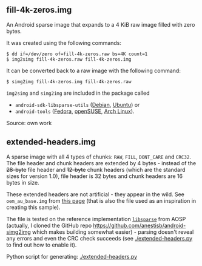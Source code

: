 <!--
SPDX-FileCopyrightText: 2021 Armijn Hemel <armijn+github@tjaldur.nl>
SPDX-FileCopyrightText: 2021 Petr Pucil <petr.pucil@seznam.cz>

SPDX-License-Identifier: CC0-1.0
-->

## fill-4k-zeros.img

An Android sparse image that expands to a 4 KiB raw image filled with zero bytes.

It was created using the following commands:

    $ dd if=/dev/zero of=fill-4k-zeros.raw bs=4K count=1
    $ img2simg fill-4k-zeros.raw fill-4k-zeros.img

It can be converted back to a raw image with the following command:

    $ simg2img fill-4k-zeros.img fill-4k-zeros.raw

`img2simg` and `simg2img` are included in the package called

* `android-sdk-libsparse-utils` ([Debian](https://packages.debian.org/sid/android-sdk-libsparse-utils), [Ubuntu](https://packages.ubuntu.com/focal/android-sdk-libsparse-utils)) or
* `android-tools` ([Fedora](https://src.fedoraproject.org/rpms/android-tools), [openSUSE](https://build.opensuse.org/package/show/openSUSE%3AFactory/android-tools), [Arch Linux](https://archlinux.org/packages/community/x86_64/android-tools/)).

Source: own work

## extended-headers.img

A sparse image with all 4 types of chunks: `RAW`, `FILL`, `DONT_CARE`
and `CRC32`. The file header and chunk headers are extended by 4 bytes - instead
of the ~~28-byte~~ file header and ~~12-byte~~ chunk headers (which are the
standard sizes for version 1.0), file header is 32 bytes and chunk headers are
16 bytes in size.

These extended headers are not artificial - they appear in the wild.
See `oem_au_base.img` from [this page](
  https://docs.cubepilot.org/user-guides/herelink/herelink-user-guides/oem-image-setup#steps
)
(that is also the file used as an inspiration in creating this sample).

The file is tested on the reference implementation [`libsparse`](
  https://android.googlesource.com/platform/system/core/+/e8d02c50d7/libsparse
) from AOSP (actually, I cloned the GitHub repo
https://github.com/anestisb/android-simg2img which makes building somewhat
easier) - parsing doesn't reveal any errors and even the CRC check succeeds
(see [./extended-headers.py](./extended-headers.py) to find out how to enable it).

Python script for generating: [./extended-headers.py](./extended-headers.py)
